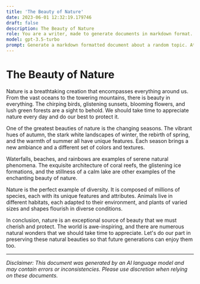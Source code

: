 ```yaml
---
title: 'The Beauty of Nature'
date: 2023-06-01 12:32:19.179746
draft: false
description: The Beauty of Nature
role: You are a writer, made to generate documents in markdown format. It is very important that all of the documents you generate are in valid markdown format.
model: gpt-3.5-turbo
prompt: Generate a markdown formatted document about a random topic. At the bottom, include a disclaimer explaining that the document was generated by you. The first line of the document should be the title. Make sure that the entire document is in proper markdown format, using a mix of various tags to make the document visually appealing.
---
```


# The Beauty of Nature

Nature is a breathtaking creation that encompasses everything around us. From the vast oceans to the towering mountains, there is beauty in everything. The chirping birds, glistening sunsets, blooming flowers, and lush green forests are a sight to behold. We should take time to appreciate nature every day and do our best to protect it.

One of the greatest beauties of nature is the changing seasons. The vibrant hues of autumn, the stark white landscapes of winter, the rebirth of spring, and the warmth of summer all have unique features. Each season brings a new ambiance and a different set of colors and textures.

Waterfalls, beaches, and rainbows are examples of serene natural phenomena. The exquisite architecture of coral reefs, the glistening ice formations, and the stillness of a calm lake are other examples of the enchanting beauty of nature.

Nature is the perfect example of diversity. It is composed of millions of species, each with its unique features and attributes. Animals live in different habitats, each adapted to their environment, and plants of varied sizes and shapes flourish in diverse conditions.

In conclusion, nature is an exceptional source of beauty that we must cherish and protect. The world is awe-inspiring, and there are numerous natural wonders that we should take time to appreciate. Let's do our part in preserving these natural beauties so that future generations can enjoy them too.

---

*Disclaimer: This document was generated by an AI language model and may contain errors or inconsistencies. Please use discretion when relying on these documents.*